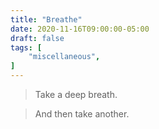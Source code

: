 ```yaml
---
title: "Breathe"
date: 2020-11-16T09:00:00-05:00
draft: false
tags: [
	"miscellaneous",
]
---
```

> Take a deep breath.

> And then take another.